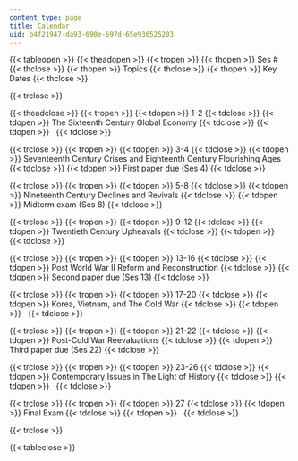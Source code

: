```yaml
---
content_type: page
title: Calendar
uid: b4f21947-da93-690e-697d-65e936525203
---
```


{{< tableopen >}}
{{< theadopen >}}
{{< tropen >}}
{{< thopen >}}
Ses #
{{< thclose >}}
{{< thopen >}}
Topics
{{< thclose >}}
{{< thopen >}}
Key Dates
{{< thclose >}}

{{< trclose >}}

{{< theadclose >}}
{{< tropen >}}
{{< tdopen >}}
1-2
{{< tdclose >}}
{{< tdopen >}}
The Sixteenth Century Global Economy
{{< tdclose >}}
{{< tdopen >}}
 
{{< tdclose >}}

{{< trclose >}}
{{< tropen >}}
{{< tdopen >}}
3-4
{{< tdclose >}}
{{< tdopen >}}
Seventeenth Century Crises and Eighteenth Century Flourishing Ages
{{< tdclose >}}
{{< tdopen >}}
First paper due (Ses 4)
{{< tdclose >}}

{{< trclose >}}
{{< tropen >}}
{{< tdopen >}}
5-8
{{< tdclose >}}
{{< tdopen >}}
Nineteenth Century Declines and Revivals
{{< tdclose >}}
{{< tdopen >}}
Midterm exam (Ses 8)
{{< tdclose >}}

{{< trclose >}}
{{< tropen >}}
{{< tdopen >}}
9-12
{{< tdclose >}}
{{< tdopen >}}
Twentieth Century Upheavals
{{< tdclose >}}
{{< tdopen >}}
 
{{< tdclose >}}

{{< trclose >}}
{{< tropen >}}
{{< tdopen >}}
13-16
{{< tdclose >}}
{{< tdopen >}}
Post World War II Reform and Reconstruction
{{< tdclose >}}
{{< tdopen >}}
Second paper due (Ses 13)
{{< tdclose >}}

{{< trclose >}}
{{< tropen >}}
{{< tdopen >}}
17-20
{{< tdclose >}}
{{< tdopen >}}
Korea, Vietnam, and The Cold War
{{< tdclose >}}
{{< tdopen >}}
 
{{< tdclose >}}

{{< trclose >}}
{{< tropen >}}
{{< tdopen >}}
21-22
{{< tdclose >}}
{{< tdopen >}}
Post-Cold War Reevaluations
{{< tdclose >}}
{{< tdopen >}}
Third paper due (Ses 22)
{{< tdclose >}}

{{< trclose >}}
{{< tropen >}}
{{< tdopen >}}
23-26
{{< tdclose >}}
{{< tdopen >}}
Contemporary Issues in The Light of History
{{< tdclose >}}
{{< tdopen >}}
 
{{< tdclose >}}

{{< trclose >}}
{{< tropen >}}
{{< tdopen >}}
27
{{< tdclose >}}
{{< tdopen >}}
Final Exam
{{< tdclose >}}
{{< tdopen >}}
 
{{< tdclose >}}

{{< trclose >}}

{{< tableclose >}}